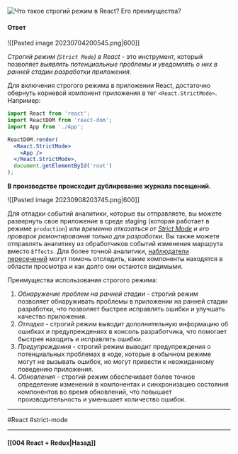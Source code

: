 ![Что такое строгий режим в React? Его преимущества?](https://youtu.be/81yRgVQ1ciM?t=469)

#### Ответ

![[Pasted image 20230704200545.png|600]]

*Строгий режим (`Strict Mode`) в React* - это инструмент, который позволяет *выявлять потенциальные проблемы и уведомлять о них в ранней стадии разработки приложения.*

Для включения строгого режима в приложении React, достаточно обернуть корневой компонент приложения в тег `<React.StrictMode>`. Например:

```jsx
import React from 'react';
import ReactDOM from 'react-dom';
import App from './App';

ReactDOM.render(
  <React.StrictMode>
    <App />
  </React.StrictMode>,
  document.getElementById('root')
);
```

**В производстве происходит дублирование журнала посещений.**

![[Pasted image 20230908203745.png|600]]

Для отладки событий аналитики, которые вы отправляете, вы можете развернуть свое приложение в среде staging (которая работает в режиме `production`) или *временно отказаться от [Strict Mode](https://reactdev.ru/reference/StrictMode/) и его проверок ремонтирования только для разработки.* Вы также можете отправлять аналитику из обработчиков событий изменения маршрута вместо `Effects`. Для более точной аналитики, [наблюдатели пересечений](https://developer.mozilla.org/docs/Web/API/Intersection_Observer_API) могут помочь отследить, какие компоненты находятся в области просмотра и как долго они остаются видимыми.

Преимущества использования строгого режима:
1. *Обнаружение проблем на ранней стадии* - строгий режим позволяет обнаруживать проблемы в приложении на ранней стадии разработки, что позволяет быстрее исправлять ошибки и улучшать качество приложения.
2. *Отладка* - строгий режим выводит дополнительную информацию об ошибках и предупреждениях в консоль разработчика, что помогает быстрее находить и исправлять ошибки.
3. *Предупреждения* - строгий режим выводит предупреждения о потенциальных проблемах в коде, которые в обычном режиме могут не вызывать ошибок, но могут привести к неожиданному поведению приложения.
4. *Обновления* - строгий режим обеспечивает более точное определение изменений в компонентах и синхронизацию состояния компонентов во время обновлений, что повышает производительность и уменьшает количество ошибок.

____
#React #strict-mode 

____

#### [[004 React + Redux|Назад]]